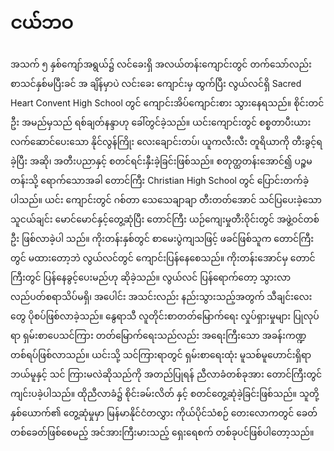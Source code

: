 # ငယ်ဘဝ

အသက် ၅ နှစ်ကျော်အရွယ်၌ လင်ခေးရှိ အလယ်တန်းကျောင်းတွင် တက်သော်လည်း စာသင်နှစ်မပြီးခင် အ ချိန်မှာပဲ လင်းခေး ကျောင်းမှ ထွက်ပြီး လွယ်လင်ရှိ Sacred Heart Convent High School တွင် ကျောင်းအိပ်ကျောင်းစား သွားနေရသည်။ စိုင်းတင်ဦး အမည်မှသည် ရစ်ချတ်နန္ဒာဟု ခေါ်တွင်ခဲ့သည်။ ယင်းကျောင်းတွင် စစ္စတာပီးယား လက်ဆောင်ပေးသော နိုင်လွန်ကြိုး လေးချောင်းတပ်၊ ယူကလီးလီး တူရိယာကို တီးခွင့်ရခဲ့ပြီး အဆို၊ အတီးပညာနှင့် စတင်ရင်းနှီးခဲ့ခြင်းဖြစ်သည်။ စတုတ္ထတန်းအောင်၍ ပဉ္စမတန်းသို့ ရောက်သောအခါ တောင်ကြီး Christian High School တွင် ပြောင်းတက်ခဲ့ပါသည်။ ယင်း ကျောင်းတွင် ဂစ်တာ သေသေချာချာ တီးတတ်အောင် သင်ပြပေးခဲ့သော သူငယ်ချင်း မောင်မောင်နှင့်တွေ့ဆုံပြီး တောင်ကြီး ယဉ်ကျေးမှုတီးဝိုင်းတွင် အဖွဲ့ဝင်တစ်ဦး ဖြစ်လာခဲ့ပါ သည်။ ကိုးတန်းနှစ်တွင် စာမေးပွဲကျသဖြင့် ဖခင်ဖြစ်သူက တောင်ကြီးတွင် မထားတော့ဘဲ လွယ်လင်တွင် ကျောင်းပြန်နေစေသည်။ ကိုးတန်းအောင်မှ တောင်ကြီးတွင် ပြန်နေခွင့်ပေးမည်ဟု ဆိုခဲ့သည်။ လွယ်လင် ပြန်ရောက်တော့ သွားလာ လည်ပတ်စရာသိပ်မရှိ၊ အပေါင်း အသင်းလည်း နည်းသွားသည့်အတွက် သီချင်းလေးတွေ ပိုစပ်ဖြစ်လာခဲ့သည်။ နွေရာသီ လူတိုင်းစာတတ်မြောက်ရေး လှုပ်ရှားမှုများ ပြုလုပ်ရာ ရှမ်းစာပေသင်ကြား တတ်မြောက်ရေးသည်လည်း အရေးကြီးသော အခန်းကဏ္ဍ တစ်ရပ်ဖြစ်လာသည်။ ယင်းသို့ သင်ကြားရာတွင် ရှမ်းစာရေးထုံး မူသစ်မူဟောင်းရှိရာ ဘယ်မူနှင့် သင် ကြားမလဲဆိုသည်ကို အတည်ပြုရန် ညီလာခံတစ်ခုအား တောင်ကြီးတွင် ကျင်းပခဲ့ပါသည်။ ထိုညီလာခံ၌ စိုင်းခမ်းလိတ် နှင့် စတင်တွေ့ဆုံခဲ့ခြင်းဖြစ်သည်။ သူတို့နှစ်ယောက်၏ တွေ့ဆုံမှုမှာ မြန်မာနိုင်ငံတလွှား ကိုယ်ပိုင်သံစဉ် တေးလောကတွင် ခေတ်တစ်ခေတ်ဖြစ်စေမည့် အင်အားကြီးမားသည့် ရှေးရေစက် တစ်ခုပင်ဖြစ်ပါတော့သည်။

